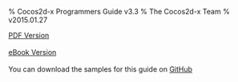 % Cocos2d-x Programmers Guide v3.3
% The Cocos2d-x Team
% v2015.01.27

[PDF Version](http://cocos2d-x.org/programmersguide/ProgrammersGuide.pdf)
<br /><br />
[eBook Version](http://cocos2d-x.org/programmersguide/ProgrammersGuide.epub)
<br /><br />
You can download the samples for this guide on [GitHub](https://github.com/chukong/programmers-guide-samples)
<br /><br />
